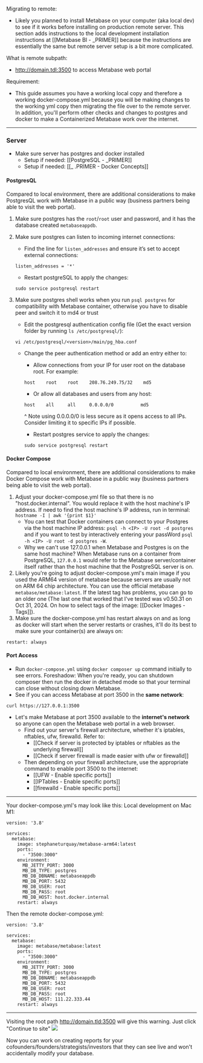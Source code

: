 Migrating to remote:
- Likely you planned to install Metabase on your computer (aka local dev) to see if it works before installing on production remote server. This section adds instructions to the local development installation instructions at [[Metabase BI - _PRIMER]] because the instructions are essentially the same but remote server setup is a bit more complicated.

What is remote subpath:
- http://domain.tdl:3500 to access Metabase web portal

Requirement:
-  This guide assumes you have a working local copy and therefore a working docker-compose.yml because you will be making changes to the working yml copy then migrating the file over to the remote server. In addition, you'll perform other checks and changes to postgres and docker to make a Containerized Metabase work over the internet.

---

### Server
- Make sure server has postgres and docker installed
	- Setup if needed: [[PostgreSQL - _PRIMER]]
	- Setup if needed: [[_ .PRIMER - Docker Concepts]]

#### PostgresQL
Compared to local environment, there are additional considerations to make PostgresQL work with Metabase in a public way (business partners being able to visit the web portal).

1. Make sure postgres has the `root`/`root` user and password, and it has the database created `metabaseappdb`.
2. Make sure postgres can listen to incoming internet connections:
	- Find the line for `listen_addresses` and ensure it’s set to accept external connections:
	```
	listen_addresses = '*'
	```

	- Restart postgreSQL to apply the changes:
	```
	sudo service postgresql restart
	```

3. Make sure postgres shell works when you run `psql postgres` for compatibility with Metabase container, otherwise you have to disable peer and switch it to md4 or trust
	
	- Edit the postgresql authentication config file (Get the exact version folder by running `ls /etc/postgresql/`):
	```
	vi /etc/postgresql/<version>/main/pg_hba.conf
	```
	
	- Change the peer authentication method or add an entry either to:
		- Allow connections from your IP for user root on the database root. For example:
		```
		host    root    root    208.76.249.75/32    md5
		```
		- Or allow all databases and users from any host:
		```
		host    all     all     0.0.0.0/0          md5
		```
		^ Note using 0.0.0.0/0 is less secure as it opens access to all IPs. Consider limiting it to specific IPs if possible.
	
		- Restart postgres service to apply the changes:
		```
		sudo service postgresql restart
		```


#### Docker Compose
Compared to local environment, there are additional considerations to make Docker Compose work with Metabase in a public way (business partners being able to visit the web portal).

1. Adjust your docker-compose.yml file so that there is no "host.docker.internal". You would replace it with the host machine's IP address. If need to find the host machine's IP address, run in terminal: `hostname -I | awk '{print $1}'`
	- You can test that Docker containers can connect to your Postgres via the host machine IP address: `psql -h <IP> -U root -d postgres` and if you want to test by interactively entering your passWord `psql -h <IP> -U root -d postgres -W`.
	- Why we can't use 127.0.0.1 when Metabase and Postgres is on the same host machine? When Metabase runs on a container from PostgreSQL, `127.0.0.1` would refer to the Metabase server/container itself rather than the host machine that the PostgreSQL server is on.
2. Likely you're going to adjust docker-compose.yml's main image if you used the ARM64 version of metabase because servers are usually not on ARM 64 chip architecture. You can use the official metabase `metabase/metabase:latest`. If the latest tag has problems, you can go to an older one (The last one that worked that I've tested was v0.50.31 on Oct 31, 2024. On how to select tags of the image: [[Docker Images - Tags]]).
3. Make sure the docker-compose.yml has restart always on and as long as docker will start when the server restarts or crashes, it'll do its best to make sure your container(s) are always on:
```
restart: always
``` 

#### Port Access
- Run `docker-compose.yml` using `docker composer up` command initially to see errors. Foreshadow: When you're ready, you can shutdown composer then run the docker in detached mode so that your terminal can close without closing down Metabase.
- See if you can access Metabase at port 3500 in the **same network**:
```
curl https://127.0.0.1:3500
```
- Let's make Metabase at port 3500 available to the **internet's network** so anyone can open the Metabase web portal in a web browser.
	- Find out your server's firewall architecture, whether it's iptables, nftables, ufw, firewalld. Refer to:
		- [[Check if server is protected by iptables or nftables as the underlying firewall]]
		- [[Check if server firewall is made easier with ufw or firewalld]]
	- Then depending on your firewall architecture, use the appropriate command to enable port 3500 to the internet:
		- [[UFW - Enable specific ports]]
		- [[IPTables - Enable specific ports]]
		- [[firewalld - Enable specific ports]]

---

Your docker-compose.yml's may look like this:
Local development on Mac M1:
```
version: '3.8'  
  
services:  
  metabase:  
    image: stephaneturquay/metabase-arm64:latest  
    ports:  
      - "3500:3000"  
    environment:  
      MB_JETTY_PORT: 3000  
      MB_DB_TYPE: postgres  
      MB_DB_DBNAME: metabaseappdb  
      MB_DB_PORT: 5432  
      MB_DB_USER: root  
      MB_DB_PASS: root  
      MB_DB_HOST: host.docker.internal  
    restart: always
```

Then the remote docker-compose.yml:
```
version: '3.8'  
  
services:  
  metabase:  
    image: metabase/metabase:latest  
    ports:  
      - "3500:3000"  
    environment:  
      MB_JETTY_PORT: 3000  
      MB_DB_TYPE: postgres  
      MB_DB_DBNAME: metabaseappdb  
      MB_DB_PORT: 5432  
      MB_DB_USER: root  
      MB_DB_PASS: root  
      MB_DB_HOST: 111.22.333.44  
    restart: always
```

---

Visiting the root path http://domain.tld:3500 will give this warning. Just click "Continue to site"
![](U3U0qFy.png)

Now you can work on creating reports for your cofounders/founders/strategists/investors that they can see live and won't accidentally modify your database.
